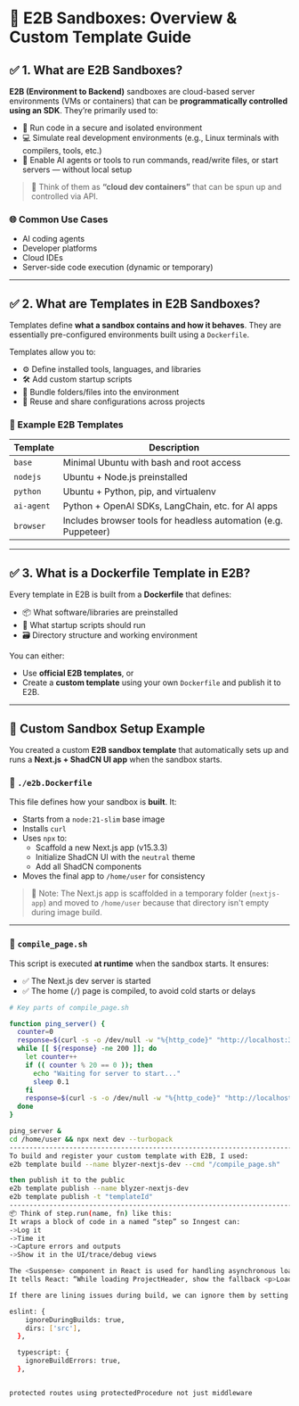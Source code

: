 # 🚀 E2B Sandboxes: Overview & Custom Template Guide

## ✅ 1. What are E2B Sandboxes?

**E2B (Environment to Backend)** sandboxes are cloud-based server environments (VMs or containers) that can be **programmatically controlled using an SDK**. They’re primarily used to:

- 🔐 Run code in a secure and isolated environment
- 💻 Simulate real development environments (e.g., Linux terminals with compilers, tools, etc.)
- 🤖 Enable AI agents or tools to run commands, read/write files, or start servers — without local setup

> 🧠 Think of them as **“cloud dev containers”** that can be spun up and controlled via API.

### 🌐 Common Use Cases
- AI coding agents  
- Developer platforms  
- Cloud IDEs  
- Server-side code execution (dynamic or temporary)

---

## ✅ 2. What are Templates in E2B Sandboxes?

Templates define **what a sandbox contains and how it behaves**. They are essentially pre-configured environments built using a `Dockerfile`.

Templates allow you to:

- ⚙️ Define installed tools, languages, and libraries
- 🛠 Add custom startup scripts
- 📂 Bundle folders/files into the environment
- 🔁 Reuse and share configurations across projects

### 🧩 Example E2B Templates

| Template     | Description                                             |
|--------------|---------------------------------------------------------|
| `base`       | Minimal Ubuntu with bash and root access                |
| `nodejs`     | Ubuntu + Node.js preinstalled                           |
| `python`     | Ubuntu + Python, pip, and virtualenv                    |
| `ai-agent`   | Python + OpenAI SDKs, LangChain, etc. for AI apps       |
| `browser`    | Includes browser tools for headless automation (e.g. Puppeteer) |

---

## ✅ 3. What is a Dockerfile Template in E2B?

Every template in E2B is built from a **Dockerfile** that defines:

- 📦 What software/libraries are preinstalled
- 🔧 What startup scripts should run
- 🗃 Directory structure and working environment

You can either:

- Use **official E2B templates**, or
- Create a **custom template** using your own `Dockerfile` and publish it to E2B.

---

## 🔨 Custom Sandbox Setup Example

You created a custom **E2B sandbox template** that automatically sets up and runs a **Next.js + ShadCN UI app** when the sandbox starts.

### 🔧 `./e2b.Dockerfile`

This file defines how your sandbox is **built**. It:

- Starts from a `node:21-slim` base image
- Installs `curl`
- Uses `npx` to:
  - Scaffold a new Next.js app (v15.3.3)
  - Initialize ShadCN UI with the `neutral` theme
  - Add all ShadCN components
- Moves the final app to `/home/user` for consistency

> 📁 Note: The Next.js app is scaffolded in a temporary folder (`nextjs-app`) and moved to `/home/user` because that directory isn't empty during image build.

---

### 📝 `compile_page.sh`

This script is executed **at runtime** when the sandbox starts. It ensures:

- ✅ The Next.js dev server is started
- ✅ The home (`/`) page is compiled, to avoid cold starts or delays

```bash
# Key parts of compile_page.sh

function ping_server() {
  counter=0
  response=$(curl -s -o /dev/null -w "%{http_code}" "http://localhost:3000")
  while [[ ${response} -ne 200 ]]; do
    let counter++
    if (( counter % 20 == 0 )); then
      echo "Waiting for server to start..."
      sleep 0.1
    fi
    response=$(curl -s -o /dev/null -w "%{http_code}" "http://localhost:3000")
  done
}

ping_server &
cd /home/user && npx next dev --turbopack
---------------------------------------------------------------------------------
To build and register your custom template with E2B, I used:
e2b template build --name blyzer-nextjs-dev --cmd "/compile_page.sh"

then publish it to the public
e2b template publish --name blyzer-nextjs-dev
e2b template publish -t "templateId"
---------------------------------------------------------------------------------
📦 Think of step.run(name, fn) like this:
It wraps a block of code in a named “step” so Inngest can:
->Log it
->Time it
->Capture errors and outputs
->Show it in the UI/trace/debug views

The <Suspense> component in React is used for handling asynchronous loading of components — especially code-split components, data fetching, or lazy loading.
It tells React: “While loading ProjectHeader, show the fallback <p>Loading.....</p>.”

If there are lining issues during build, we can ignore them by setting the following in next.config.ts:

eslint: {
    ignoreDuringBuilds: true,
    dirs: ['src'],
  },

  typescript: {
    ignoreBuildErrors: true,
  },  


protected routes using protectedProcedure not just middleware